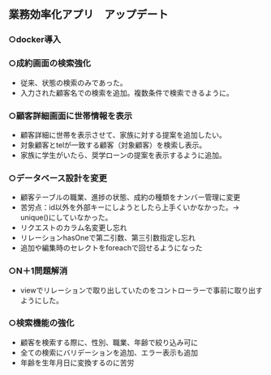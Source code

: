 ## 業務効率化アプリ　アップデート

### ○docker導入

### ○成約画面の検索強化
- 従来、状態の検索のみであった。
- 入力された顧客名での検索を追加。複数条件で検索できるように。

### ○顧客詳細画面に世帯情報を表示
- 顧客詳細に世帯を表示させて、家族に対する提案を追加したい。
- 対象顧客とtelが一致する顧客（対象顧客）を検索し表示。
- 家族に学生がいたら、奨学ローンの提案を表示するように追加。

### ○データベース設計を変更
- 顧客テーブルの職業、進捗の状態、成約の種類をナンバー管理に変更
- 苦労点：id以外を外部キーにしようとしたら上手くいかなかった。→　unique()にしていなかった。
- リクエストのカラム名変更し忘れ
- リレーションhasOneで第二引数、第三引数指定し忘れ
- 追加や編集時のセレクトをforeachで回せるようになった

### ○N＋1問題解消
- viewでリレーションで取り出していたのをコントローラーで事前に取り出すようにした。

### ○検索機能の強化
- 顧客を検索する際に、性別、職業、年齢で絞り込み可に
- 全ての検索にバリデーションを追加、エラー表示も追加
- 年齢を生年月日に変換するのに苦労
